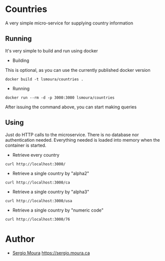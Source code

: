 # Countries

A very simple micro-service for supplying country information

## Running

It's very simple to build and run using docker

* Building

This is optional, as you can use the currently published docker version

```
docker build -t lsmoura/countries .
```

* Running

```
docker run --rm -d -p 3000:3000 lsmoura/countries
```

After issuing the command above, you can start making queries

## Using

Just do HTTP calls to the microservice. There is no database nor authentication needed. 
Everything needed is loaded into memory when the container is started.

* Retrieve every country

`curl http://localhost:3000/`

* Retrieve a single country by "alpha2"

`curl http://localhost:3000/ca`

* Retrieve a single country by "alpha3"

`curl http://localhost:3000/usa`

* Retrieve a single country by "numeric code"

`curl http://localhost:3000/76`

# Author

* [Sergio Moura](https://sergio.moura.ca) https://sergio.moura.ca
